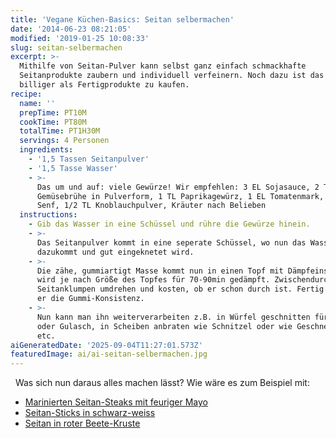 ```yaml
---
title: 'Vegane Küchen-Basics: Seitan selbermachen'
date: '2014-06-23 08:21:05'
modified: '2019-01-25 10:08:33'
slug: seitan-selbermachen
excerpt: >-
  Mithilfe von Seitan-Pulver kann selbst ganz einfach schmackhafte
  Seitanprodukte zaubern und individuell verfeinern. Noch dazu ist das viel
  billiger als Fertigprodukte zu kaufen.
recipe:
  name: ''
  prepTime: PT10M
  cookTime: PT80M
  totalTime: PT1H30M
  servings: 4 Personen
  ingredients:
    - '1,5 Tassen Seitanpulver'
    - '1,5 Tasse Wasser'
    - >-
      Das um und auf: viele Gewürze! Wir empfehlen: 3 EL Sojasauce, 2 TL
      Gemüsebrühe in Pulverform, 1 TL Paprikagewürz, 1 EL Tomatenmark, 1 EL
      Senf, 1/2 TL Knoblauchpulver, Kräuter nach Belieben
  instructions:
    - Gib das Wasser in eine Schüssel und rühre die Gewürze hinein.
    - >-
      Das Seitanpulver kommt in eine seperate Schüssel, wo nun das Wasser
      dazukommt und gut eingeknetet wird.
    - >-
      Die zähe, gummiartigt Masse kommt nun in einen Topf mit Dämpfeinsatz und
      wird je nach Größe des Topfes für 70-90min gedämpft. Zwischendurch den
      Seitanklumpen umdrehen und kosten, ob er schon durch ist. Fertig verliert
      er die Gummi-Konsistenz.
    - >-
      Nun kann man ihn weiterverarbeiten z.B. in Würfel geschnitten für Curry
      oder Gulasch, in Scheiben anbraten wie Schnitzel oder wie Geschnetzeltes
      etc.
aiGeneratedDate: '2025-09-04T11:27:01.573Z'
featuredImage: ai/ai-seitan-selbermachen.jpg
---
```


[<!-- Image removed (no copyright): seitan-collage.jpg -->](https://www.veganblatt.com/i/seitan-collage.jpg)   Was sich nun daraus alles machen lässt? Wie wäre es zum Beispiel mit:

*   [Marinierten Seitan-Steaks mit feuriger Mayo](https://www.veganblatt.com/seitan-steaks-feurige-mayo)
*   [Seitan-Sticks in schwarz-weiss](https://www.veganblatt.com/seitan-sticks) 
*   [Seitan in roter Beete-Kruste](https://www.veganblatt.com/seitan-plaetzchen-erbsenpueree)
